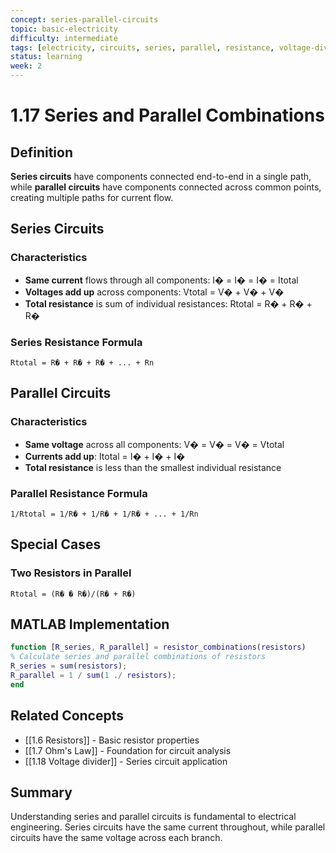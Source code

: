 ```yaml
---
concept: series-parallel-circuits
topic: basic-electricity
difficulty: intermediate
tags: [electricity, circuits, series, parallel, resistance, voltage-divider]
status: learning
week: 2
---
```


# 1.17 Series and Parallel Combinations

## Definition
**Series circuits** have components connected end-to-end in a single path, while **parallel circuits** have components connected across common points, creating multiple paths for current flow.

## Series Circuits

### Characteristics
- **Same current** flows through all components: I� = I� = I� = Itotal
- **Voltages add up** across components: Vtotal = V� + V� + V�
- **Total resistance** is sum of individual resistances: Rtotal = R� + R� + R�

### Series Resistance Formula
```
Rtotal = R� + R� + R� + ... + Rn
```

## Parallel Circuits

### Characteristics
- **Same voltage** across all components: V� = V� = V� = Vtotal
- **Currents add up**: Itotal = I� + I� + I�
- **Total resistance** is less than the smallest individual resistance

### Parallel Resistance Formula
```
1/Rtotal = 1/R� + 1/R� + 1/R� + ... + 1/Rn
```

## Special Cases

### Two Resistors in Parallel
```
Rtotal = (R� � R�)/(R� + R�)
```

## MATLAB Implementation
```matlab
function [R_series, R_parallel] = resistor_combinations(resistors)
% Calculate series and parallel combinations of resistors
R_series = sum(resistors);
R_parallel = 1 / sum(1 ./ resistors);
end
```

## Related Concepts
- [[1.6 Resistors]] - Basic resistor properties
- [[1.7 Ohm's Law]] - Foundation for circuit analysis
- [[1.18 Voltage divider]] - Series circuit application

## Summary
Understanding series and parallel circuits is fundamental to electrical engineering. Series circuits have the same current throughout, while parallel circuits have the same voltage across each branch.